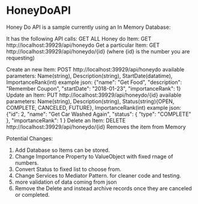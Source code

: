 # HoneyDoAPI


Honey Do API is a sample currently using an In Memory Database:

It has the following API calls:
GET ALL Honey do Item: GET http://localhost:39929/api/honeydo
Get a particular Item: GET http://localhost:39929/api/honeydo/{id} (where {id} is the number you are requesting)

Create an new Item: POST http://localhost:39929/api/honeydo
available parameters: Name(string), Description(string), StartDate(datatime), ImportanceRank(int)
example json:
       {"name": "Get Food",
        "description": "Remember Coupon",
        "startDate": "2018-01-23",
        "importanceRank": 1}
Update an Item: PUT http://localhost:39929/api/honeydo/{id}
available parameters: Name(string), Description(string), Status(string){OPEN, COMPLETE, CANCELED, FUTURE}, ImportanceRank(int)
example json:
{"id": 2,
        "name": "Get Car Washed Again",
        "status": {
            "type": "COMPLETE"
        },
        "importanceRank": 1
    }
Delete an Item: DELETE http://localhost:39929/api/honeydo/{id}
Removes the item from Memory

Potential Changes:
1. Add Database so Items can be stored.
2. Change Importance Property to ValueObject with fixed rnage of numbers.
3. Convert Status to fixed list to choose from.
4. Change Services to Mediator Pattern. for cleaner code and testing.
5. more validation of data coming from json
6. Remove the Delete and instead archive records once they are canceled or completed.
